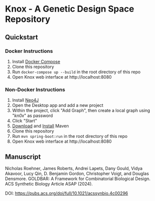 # Knox - A Genetic Design Space Repository

## Quickstart

### Docker Instructions
1) Install [Docker Compose](https://docs.docker.com/compose/install/)
2) Clone this repository 
3) Run `docker-compose up --build` in the root directory of this repo
4) Open Knox web interface at http://localhost:8080

### Non-Docker Instructions
1) Install [Neo4J](http://neo4j.com/download)
2) Open the Desktop app and add a new project
3) Within the project, click "Add Graph", then create a local graph using "*kn0x*" as password
4) Click "Start"
7) [Download](https://maven.apache.org/download.cgi) and [Install](https://maven.apache.org/install.html) Maven
8) Clone this repository
9) Run `mvn spring-boot:run` in the root directory of this repo
10) Open Knox web interface at http://localhost:8080

## Manuscript

Nicholas Roehner, James Roberts, Andrei Lapets, Dany Gould, Vidya Akavoor, Lucy Qin, D. Benjamin Gordon, Christopher Voigt, and Douglas Densmore. GOLDBAR: A Framework for Combinatorial Biological Design. ACS Synthetic Biology Article ASAP (2024). 

DOI: https://pubs.acs.org/doi/full/10.1021/acssynbio.4c00296
